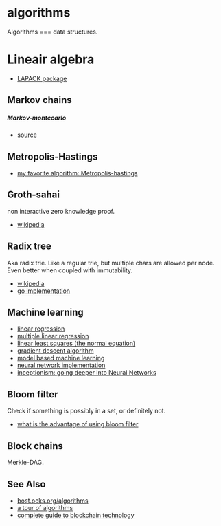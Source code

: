 # algorithms
Algorithms === data structures.

# Lineair algebra
- [LAPACK package](http://en.wikipedia.org/wiki/LAPACK)

## Markov chains

##### Markov-montecarlo
- [source](http://en.wikipedia.org/wiki/Markov_chain_Monte_Carlo)

## Metropolis-Hastings
- [my favorite algorithm: Metropolis-hastings](http://flynnmichael.com/2015/06/01/my-favorite-algorithm-metropolis-hastings/)

## Groth-sahai
non interactive zero knowledge proof.
- [wikipedia](http://en.wikipedia.org/wiki/Non-interactive_zero-knowledge_proof)

## Radix tree
Aka radix trie. Like a regular trie, but multiple chars are allowed per node.
Even better when coupled with immutability.

- [wikipedia](http://en.wikipedia.org/wiki/Radix_tree)
- [go implementation](https://github.com/hashicorp/go-immutable-radix/blob/master/iradix.go)

## Machine learning
- [linear regression](http://en.wikipedia.org/wiki/Linear_regression)
- [multiple linear regression](http://en.wikipedia.org/wiki/Linear_regression#Simple_and_multiple_regression)
- [linear least squares (the normal equation)](http://en.wikipedia.org/wiki/Linear_least_squares_(mathematics))
- [gradient descent algorithm](http://en.wikipedia.org/wiki/Gradient_descent)
- [model based machine learning](http://www.mbmlbook.com/toc.html)
- [neural network implementation](http://peterroelants.github.io/posts/neural_network_implementation_part01/)
- [inceptionism: going deeper into Neural Networks](http://googleresearch.blogspot.nl/2015/06/inceptionism-going-deeper-into-neural.html)

## Bloom filter
Check if something is possibly in a set, or definitely not.
- [what is the advantage of using bloom filter](http://stackoverflow.com/questions/4282375/what-is-the-advantage-to-using-bloom-filters)

## Block chains
Merkle-DAG.

## See Also
- [bost.ocks.org/algorithms](http://bost.ocks.org/mike/algorithms/)
- [a tour of algorithms](http://machinelearningmastery.com/a-tour-of-machine-learning-algorithms/)
- [complete guide to blockchain technology](http://blockstrap.com/en/a-complete-beginners-guide-to-blockchain-technology/)
